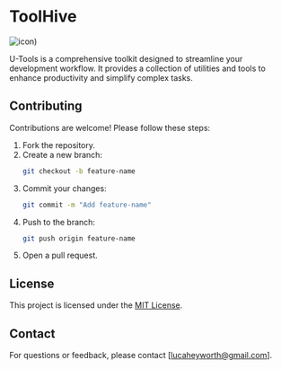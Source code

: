# ToolHive

![icon)](https://github.com/user-attachments/assets/5ccfe30a-7dd8-4756-b948-0ca701a8b95b)

U-Tools is a comprehensive toolkit designed to streamline your development workflow. It provides a collection of utilities and tools to enhance productivity and simplify complex tasks.

## Contributing

Contributions are welcome! Please follow these steps:

1. Fork the repository.
2. Create a new branch:
    ```bash
    git checkout -b feature-name
    ```
3. Commit your changes:
    ```bash
    git commit -m "Add feature-name"
    ```
4. Push to the branch:
    ```bash
    git push origin feature-name
    ```
5. Open a pull request.

## License

This project is licensed under the [MIT License](LICENSE).

## Contact

For questions or feedback, please contact [lucaheyworth@gmail.com].

